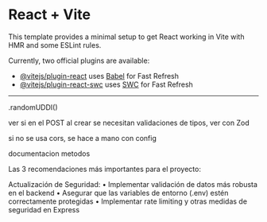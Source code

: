 # React + Vite

This template provides a minimal setup to get React working in Vite with HMR and some ESLint rules.

Currently, two official plugins are available:

- [@vitejs/plugin-react](https://github.com/vitejs/vite-plugin-react/blob/main/packages/plugin-react/README.md) uses [Babel](https://babeljs.io/) for Fast Refresh
- [@vitejs/plugin-react-swc](https://github.com/vitejs/vite-plugin-react-swc) uses [SWC](https://swc.rs/) for Fast Refresh
_______________________________________

.randomUDDI()

ver si en el POST al crear se necesitan validaciones de tipos, ver con Zod

si no se usa cors, se hace a mano con config

documentacion metodos

Las 3 recomendaciones más importantes para el proyecto:

Actualización de Seguridad:
•  Implementar validación de datos más robusta en el backend
•  Asegurar que las variables de entorno (.env) estén correctamente protegidas
•  Implementar rate limiting y otras medidas de seguridad en Express